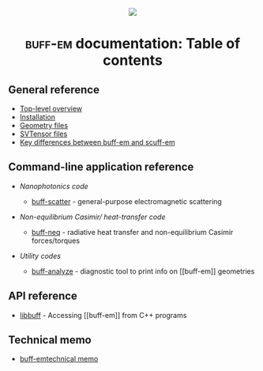 <p align="center"><img align="center" src="img/buffEMLogo.png"></p>

<p align="center"><h1 align="center">
 <span class="SmallCaps">buff-em</span> documentation: Table of contents
</h1> 
</p>

## General reference

* [Top-level overview](reference/TopLevel.md)
* [Installation](reference/Installing.md)
* [Geometry files](reference/Geometries.md)
* [SVTensor files](reference/Materials.md)
* [Key differences between <span class="SC">buff-em</sc> and <span class="SC">scuff-em</sc>](reference/BUFFvsSCUFF.md)

## Command-line application reference

* *Nanophotonics code*
    * [buff-scatter][buff-scatter]    - general-purpose electromagnetic scattering
      
* *Non-equilibrium Casimir/ heat-transfer code*
    - [buff-neq][buff-neq]            - radiative heat transfer and non-equilibrium Casimir forces/torques
  
* *Utility codes*
    - [buff-analyze][buff-analyze]    - diagnostic tool to print info on [[buff-em]] geometries

## API reference

* [libbuff][libbuff] - Accessing [[buff-em]] from C++ programs

## Technical memo

* [<span class="SC">buff-em</span>technical memo][memo]

[buffEMLogo]:         img/buffEMLogo.png
[buff-scatter]:       applications/buff-scatter/buff-scatter.md
[buff-neq]:           applications/buff-neq/buff-neq.md
[buff-analyze]:       applications/buff-analyze/buff-analyze.md
[libbuff]:            API/libbuff.md
[memo]:               tex/buff-em-tex.md
